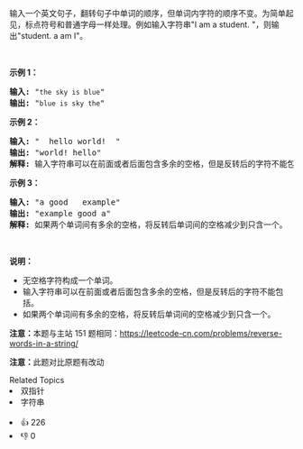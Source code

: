 <p>输入一个英文句子，翻转句子中单词的顺序，但单词内字符的顺序不变。为简单起见，标点符号和普通字母一样处理。例如输入字符串"I am a student. "，则输出"student. a am I"。</p>

<p>&nbsp;</p>

<p><strong>示例 1：</strong></p>

<pre><strong>输入:</strong> "<span><code>the sky is blue</code></span>"
<strong>输出:&nbsp;</strong>"<span><code>blue is sky the</code></span>"
</pre>

<p><strong>示例 2：</strong></p>

<pre><strong>输入:</strong> " &nbsp;hello world! &nbsp;"
<strong>输出:&nbsp;</strong>"world! hello"
<strong>解释: </strong>输入字符串可以在前面或者后面包含多余的空格，但是反转后的字符不能包括。
</pre>

<p><strong>示例 3：</strong></p>

<pre><strong>输入:</strong> "a good &nbsp; example"
<strong>输出:&nbsp;</strong>"example good a"
<strong>解释: </strong>如果两个单词间有多余的空格，将反转后单词间的空格减少到只含一个。
</pre>

<p>&nbsp;</p>

<p><strong>说明：</strong></p>

<ul> 
 <li>无空格字符构成一个单词。</li> 
 <li>输入字符串可以在前面或者后面包含多余的空格，但是反转后的字符不能包括。</li> 
 <li>如果两个单词间有多余的空格，将反转后单词间的空格减少到只含一个。</li> 
</ul>

<p><strong>注意：</strong>本题与主站 151 题相同：<a href="https://leetcode-cn.com/problems/reverse-words-in-a-string/">https://leetcode-cn.com/problems/reverse-words-in-a-string/</a></p>

<p><strong>注意：</strong>此题对比原题有改动</p>

<div><div>Related Topics</div><div><li>双指针</li><li>字符串</li></div></div><br><div><li>👍 226</li><li>👎 0</li></div>